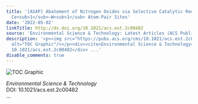```yaml
---
title: '[ASAP] Abatement of Nitrogen Oxides via Selective Catalytic Reduction over
  Ce<sub>1</sub>–W<sub>1</sub> Atom-Pair Sites'
date: '2022-05-02'
linkTitle: http://dx.doi.org/10.1021/acs.est.2c00482
source: 'Environmental Science & Technology: Latest Articles (ACS Publications)'
description: '<p><img src="https://pubs.acs.org/cms/10.1021/acs.est.2c00482/asset/images/medium/es2c00482_0007.gif"
  alt="TOC Graphic"/></p><div><cite>Environmental Science & Technology</cite></div><div>DOI:
  10.1021/acs.est.2c00482</div> ...'
disable_comments: true
---
```

<p><img src="https://pubs.acs.org/cms/10.1021/acs.est.2c00482/asset/images/medium/es2c00482_0007.gif" alt="TOC Graphic"/></p><div><cite>Environmental Science & Technology</cite></div><div>DOI: 10.1021/acs.est.2c00482</div> ...